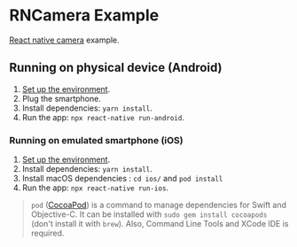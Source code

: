 #  RNCamera Example

[React native camera](https://react-native-community.github.io/react-native-camera/docs/rncamera) example.

## Running on physical device (Android)

1. [Set up the environment](https://reactnative.dev/docs/environment-setup).
2. Plug the smartphone.
3. Install dependencies: `yarn install`.
4. Run the app: `npx react-native run-android`.


### Running on emulated smartphone (iOS)

1. [Set up the environment](https://reactnative.dev/docs/environment-setup).
2. Install dependencies: `yarn install`.
3. Install macOS dependencies : `cd ios/` and `pod install`
4. Run the app: `npx react-native run-ios`.


> `pod` ([CocoaPod](https://cocoapods.org/)) is a command to manage dependencies for Swift and Objective-C. It can be installed with `sudo gem install cocoapods` (don't install it with `brew`). Also, Command Line Tools and XCode IDE is required.
